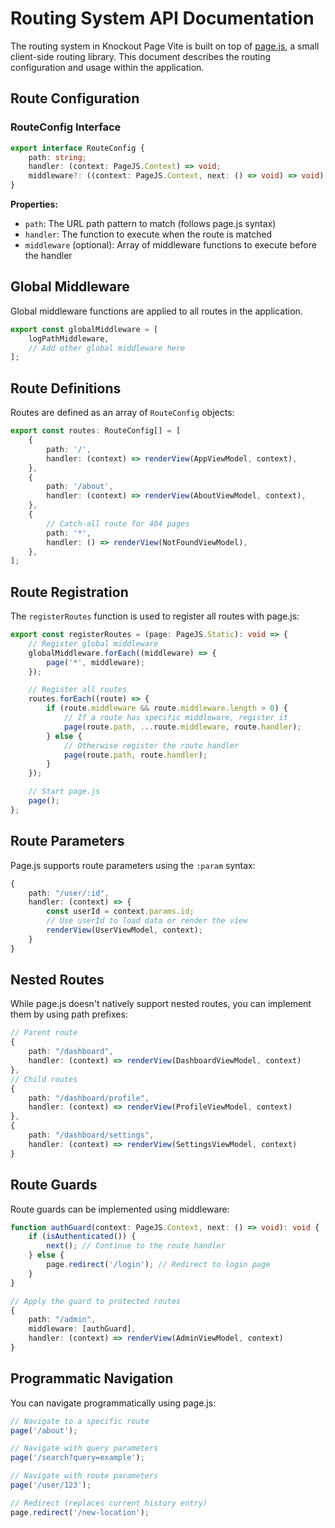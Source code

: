 # Routing System API Documentation

The routing system in Knockout Page Vite is built on top of [page.js](https://github.com/visionmedia/page.js), a small client-side routing library. This document describes the routing configuration and usage within the application.

## Route Configuration

### RouteConfig Interface

```typescript
export interface RouteConfig {
    path: string;
    handler: (context: PageJS.Context) => void;
    middleware?: ((context: PageJS.Context, next: () => void) => void)[];
}
```

**Properties:**

- `path`: The URL path pattern to match (follows page.js syntax)
- `handler`: The function to execute when the route is matched
- `middleware` (optional): Array of middleware functions to execute before the handler

## Global Middleware

Global middleware functions are applied to all routes in the application.

```typescript
export const globalMiddleware = [
    logPathMiddleware,
    // Add other global middleware here
];
```

## Route Definitions

Routes are defined as an array of `RouteConfig` objects:

```typescript
export const routes: RouteConfig[] = [
    {
        path: '/',
        handler: (context) => renderView(AppViewModel, context),
    },
    {
        path: '/about',
        handler: (context) => renderView(AboutViewModel, context),
    },
    {
        // Catch-all route for 404 pages
        path: '*',
        handler: () => renderView(NotFoundViewModel),
    },
];
```

## Route Registration

The `registerRoutes` function is used to register all routes with page.js:

```typescript
export const registerRoutes = (page: PageJS.Static): void => {
    // Register global middleware
    globalMiddleware.forEach((middleware) => {
        page('*', middleware);
    });

    // Register all routes
    routes.forEach((route) => {
        if (route.middleware && route.middleware.length > 0) {
            // If a route has specific middleware, register it
            page(route.path, ...route.middleware, route.handler);
        } else {
            // Otherwise register the route handler
            page(route.path, route.handler);
        }
    });

    // Start page.js
    page();
};
```

## Route Parameters

Page.js supports route parameters using the `:param` syntax:

```typescript
{
    path: "/user/:id",
    handler: (context) => {
        const userId = context.params.id;
        // Use userId to load data or render the view
        renderView(UserViewModel, context);
    }
}
```

## Nested Routes

While page.js doesn't natively support nested routes, you can implement them by using path prefixes:

```typescript
// Parent route
{
    path: "/dashboard",
    handler: (context) => renderView(DashboardViewModel, context)
},
// Child routes
{
    path: "/dashboard/profile",
    handler: (context) => renderView(ProfileViewModel, context)
},
{
    path: "/dashboard/settings",
    handler: (context) => renderView(SettingsViewModel, context)
}
```

## Route Guards

Route guards can be implemented using middleware:

```typescript
function authGuard(context: PageJS.Context, next: () => void): void {
    if (isAuthenticated()) {
        next(); // Continue to the route handler
    } else {
        page.redirect('/login'); // Redirect to login page
    }
}

// Apply the guard to protected routes
{
    path: "/admin",
    middleware: [authGuard],
    handler: (context) => renderView(AdminViewModel, context)
}
```

## Programmatic Navigation

You can navigate programmatically using page.js:

```typescript
// Navigate to a specific route
page('/about');

// Navigate with query parameters
page('/search?query=example');

// Navigate with route parameters
page('/user/123');

// Redirect (replaces current history entry)
page.redirect('/new-location');
```
